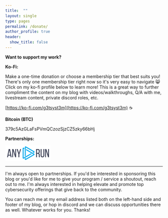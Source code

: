 ```yaml
---
title:  ""
layout: single
type: pages
permalink: /donate/
author_profile: true
header:
  show_title: false
---
```


**Want to support my work?**

**Ko-Fi:**

Make a one-time donation or choose a membership tier that best suits you!  There's only one membership tier right now so it's very easy to navigate 😸
Click on my ko-fi profile below to learn more!  This is a great way to further compliment the content on my blog with videos/walkthroughs, Q/A with me, livestream content, private discord roles, etc.

[https://ko-fi.com/g3tsyst3m](https://ko-fi.com/g3tsyst3m) ☕

**Bitcoin (BTC)**

379c5AzGLaFsPVmQCzozSjzCZ5zky66bHj

**Partnerships:**

[![ANY.RUN](https://raw.githubusercontent.com/g3tsyst3m/g3tsyst3m.github.io/refs/heads/master/assets/images/anyrun.png)](https://any.run)


<hr>

I'm always open to partnerships.  If you'd be interested in sponsoring this blog or you'd like for me to give your program / service a shoutout, reach out to me.  I'm always interested in helping elevate and promote top cybersecurity offerings that give back to the community.  

You can reach me at my email address listed both on the left-hand side and footer of my blog, or hop in discord and we can discuss opportunities there as well.  Whatever works for you.  Thanks!
